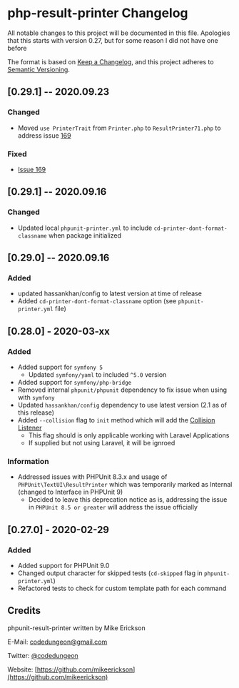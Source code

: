 # php-result-printer Changelog

All notable changes to this project will be documented in this file.
Apologies that this starts with version 0.27, but for some reason I did not have one before

The format is based on [Keep a Changelog](https://keepachangelog.com/en/1.0.0/),
and this project adheres to [Semantic Versioning](https://semver.org/spec/v2.0.0.html).

## [0.29.1] -- 2020.09.23

### Changed

- Moved `use PrinterTrait` from `Printer.php` to `ResultPrinter71.php` to address issue [169](https://github.com/mikeerickson/phpunit-pretty-result-printer/issues/169)

### Fixed

- [Issue 169](https://github.com/mikeerickson/phpunit-pretty-result-printer/issues/169)

## [0.29.1] -- 2020.09.16

### Changed

- Updated local `phpunit-printer.yml` to include `cd-printer-dont-format-classname` when package initialized

## [0.29.0] -- 2020.09.16

### Added

- updated hassankhan/config to latest version at time of release
- Added `cd-printer-dont-format-classname` option (see `phpunit-printer.yml` file)

## [0.28.0] - 2020-03-xx

### Added

- Added support for `symfony 5`
    * Updated `symfony/yaml` to included `^5.0` version
- Added support for `symfony/php-bridge`
- Removed internal `phpunit/phpunit` dependency to fix issue when using with `symfony`
- Updated `hassankhan/config` dependency to use latest version (2.1 as of this release)
- Added `--collision` flag to `init` method which will add the [Collision Listener](https://laravel-news.com/using-the-collision-phpunit-listener-with-laravel)
    * This flag should is only applicable working with Laravel Applications
    * If supplied but not using Laravel, it will be ignroed

### Information

- Addressed issues with PHPUnit 8.3.x and usage of `PHPUnit\TextUI\ResultPrinter` which was temporarily marked as Internal (changed to Interface in PHPUnit 9)
    * Decided to leave this deprecation notice as is, addressing the issue in `PHPUnit 8.5 or greater` will address the issue officially

## [0.27.0] - 2020-02-29

### Added

-   Added support for PHPUnit 9.0
-   Changed output character for skipped tests (`cd-skipped` flag in `phpunit-printer.yml`)
-   Refactored tests to check for custom template path for each command

## Credits

phpunit-result-printer written by Mike Erickson

E-Mail: [codedungeon@gmail.com](mailto:codedungeon@gmail.com)

Twitter: [@codedungeon](http://twitter.com/codedungeon)

Website: [https://github.com/mikeerickson](https://github.com/mikeerickson)
